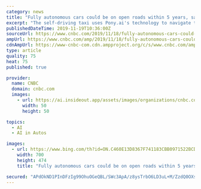 ```yaml
---
category: news
title: "Fully autonomous cars could be on open roads within 5 years, says self-driving start-up Pony.ai CEO"
excerpt: "The self-driving taxi uses Pony.ai's technology to navigate the roads. Peng, who was previously the chief architect of Baidu's autonomous driving division, said he believes that the U.S. still leads, but China is catching up very fast. While he hasn't witnessed any direct effect of trade tensions, Peng said it's an element of uncertainty for ..."
publishedDateTime: 2019-11-19T10:36:00Z
sourceUrl: https://www.cnbc.com/2019/11/18/fully-autonomous-cars-could-be-on-roads-in-5-years-says-ponyai-ceo.html
ampUrl: https://www.cnbc.com/amp/2019/11/18/fully-autonomous-cars-could-be-on-roads-in-5-years-says-ponyai-ceo.html
cdnAmpUrl: https://www-cnbc-com.cdn.ampproject.org/c/s/www.cnbc.com/amp/2019/11/18/fully-autonomous-cars-could-be-on-roads-in-5-years-says-ponyai-ceo.html
type: article
quality: 75
heat: 75
published: true

provider:
  name: CNBC
  domain: cnbc.com
  images:
    - url: https://ai.insideout.app/assets/images/organizations/cnbc.com-50x50.jpg
      width: 50
      height: 50

topics:
  - AI
  - AI in Autos

images:
  - url: https://www.bing.com/th?id=ON.C460E13D8367F741183CBB0971522BCD
    width: 700
    height: 474
    title: "Fully autonomous cars could be on open roads within 5 years, says self-driving start-up Pony.ai CEO"

secured: "APdOkND1PInDFzIg99OhuOGeQBL/SWc3ApA/z8ysTrbO6LD3uL+M/ZzdQ0OXslHHcn7ImImq1zMx+1SObhCwkRvLe752D5ZmUsekgKP980PrPKWtbfNNQNcZetu7AXQkojwRW7VFU3uDYqTP1Ztkxp94+M5OuWB4yvCBacJ522wxZ66ymMS1G7QVeQnNouWXvblPdNbTNzY7L68I2VuNNK5eqeVO3oJ5IOabXqu3SOiVKpSumoyGlUfUqsVYwKJIcr6ut4np5XBdU76zeyQ3Bg==;5cRJbp+yiRPdDGI3wGnSWA=="
---
```


